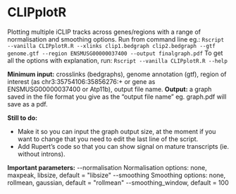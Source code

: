 # CLIPplotR
Plotting multiple iCLIP tracks across genes/regions with a range of normalisation and smoothing options.
Run from command line eg.:
`Rscript --vanilla CLIPplotR.R --xlinks clip1.bedgraph clip2.bedgraph --gtf genome.gtf --region ENSMUSG00000037400 --output finalgraph.pdf`
To get all the options with explanation, run:
`Rscript --vanilla CLIPplotR.R --help`

**Minimum input:** crosslinks (bedgraphs), genome annotation (gtf), region of interest (as chr3:35754106:35856276:+ or gene as ENSMUSG00000037400 or Atp11b), output file name.
**Output:** a graph saved in the file format you give as the “output file name” eg. graph.pdf will save as a pdf.

**Still to do:**
* Make it so you can input the graph output size, at the moment if you want to change that you need to edit the last line of the script.
* Add Rupert’s code so that you can show signal on mature transcripts (ie. without introns).

**Important parameters:** 
--normalisation Normalisation options: none, maxpeak, libsize, default = "libsize"
--smoothing Smoothing options: none, rollmean, gaussian, default = "rollmean"
--smoothing_window, default = 100

